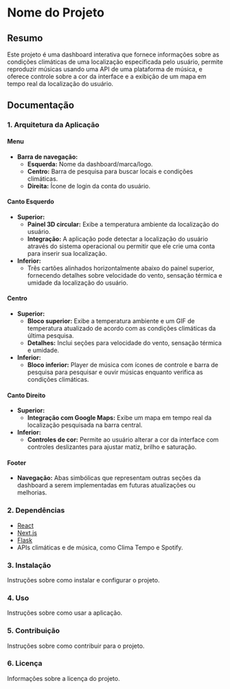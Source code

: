 
# Nome do Projeto

## Resumo

Este projeto é uma dashboard interativa que fornece informações sobre as condições climáticas de uma localização especificada pelo usuário, permite reproduzir músicas usando uma API de uma plataforma de música, e oferece controle sobre a cor da interface e a exibição de um mapa em tempo real da localização do usuário. 

## Documentação

### 1. Arquitetura da Aplicação

#### Menu

- **Barra de navegação:** 
  - **Esquerda:** Nome da dashboard/marca/logo.
  - **Centro:** Barra de pesquisa para buscar locais e condições climáticas.
  - **Direita:** Ícone de login da conta do usuário.

#### Canto Esquerdo

- **Superior:**
  - **Painel 3D circular:** Exibe a temperatura ambiente da localização do usuário.
  - **Integração:** A aplicação pode detectar a localização do usuário através do sistema operacional ou permitir que ele crie uma conta para inserir sua localização.
- **Inferior:**
  - Três cartões alinhados horizontalmente abaixo do painel superior, fornecendo detalhes sobre velocidade do vento, sensação térmica e umidade da localização do usuário.

#### Centro

- **Superior:**
  - **Bloco superior:** Exibe a temperatura ambiente e um GIF de temperatura atualizado de acordo com as condições climáticas da última pesquisa.
  - **Detalhes:** Inclui seções para velocidade do vento, sensação térmica e umidade.
- **Inferior:**
  - **Bloco inferior:** Player de música com ícones de controle e barra de pesquisa para pesquisar e ouvir músicas enquanto verifica as condições climáticas.

#### Canto Direito

- **Superior:**
  - **Integração com Google Maps:** Exibe um mapa em tempo real da localização pesquisada na barra central.
- **Inferior:**
  - **Controles de cor:** Permite ao usuário alterar a cor da interface com controles deslizantes para ajustar matiz, brilho e saturação.

#### Footer

- **Navegação:** Abas simbólicas que representam outras seções da dashboard a serem implementadas em futuras atualizações ou melhorias.

### 2. Dependências

- [React](https://react.dev/)
- [Next.js](https://nextjs.org/)
- [Flask](https://flask.palletsprojects.com/)
- APIs climáticas e de música, como Clima Tempo e Spotify.

### 3. Instalação

Instruções sobre como instalar e configurar o projeto.

### 4. Uso

Instruções sobre como usar a aplicação.

### 5. Contribuição

Instruções sobre como contribuir para o projeto.

### 6. Licença

Informações sobre a licença do projeto.

